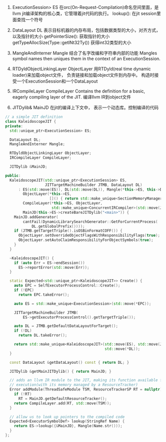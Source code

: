 1. ExecutionSession> ES
在orc(On-Request-Compilation)命名空间里面，是llvm jit编译架构的核心类，它管理着jit代码的执行。 
lookup(): 在jit session里面查找一个符号

2. DataLayout DL
表示目标机器的内存布局，包括数据类型的大小，对齐方式，以及指针的大小
getPointerSize(): 获取指针的大小
getTypeAllocSize(Type::getINt32Ty()) 获得int32类型的大小

3. MangleAndInterner Mangle 结合了名字改编和字符串内部的功能
 Mangles symbol names then uniques them in the context of an ExecutionSession.
 
4. RTDyldObjectLinkingLayer ObjectLayer
用RTDyld(real time dynamic loader)来加载object文件， 负责链接和加载object文件到内存中。
构造时接受一个ExecutionSession和一个DataLayout
5. IRCompileLayer CompileLayer 
Contains the definition for a basic, eagerly compiling layer of the JIT.
编译llvm IR到object文件

6. JITDylib& MainJD
   在jit的编译上下文中， 表示一个动态库。控制编译的代码
   
```c++
// a simple JIT definition
class KaleidoscopeJIT {
private:
  std::unique_ptr<ExecutionSession> ES;

  DataLayout DL;
  MangleAndInterner Mangle;

  RTDyldObjectLinkingLayer ObjectLayer;
  IRCompileLayer CompileLayer;

  JITDylib &MainJD;

public:
  KaleidoscopeJIT(std::unique_ptr<ExecutionSession> ES,
                  JITTargetMachineBuilder JTMB, DataLayout DL)
      : ES(std::move(ES)), DL(std::move(DL)), Mangle(*this->ES, this->DL),
        ObjectLayer(*this->ES,
                    []() { return std::make_unique<SectionMemoryManager>(); }),
        CompileLayer(*this->ES, ObjectLayer,
                     std::make_unique<ConcurrentIRCompiler>(std::move(JTMB))),
        MainJD(this->ES->createBareJITDylib("<main>")) {
    MainJD.addGenerator(
        cantFail(DynamicLibrarySearchGenerator::GetForCurrentProcess(
            DL.getGlobalPrefix())));
    if (JTMB.getTargetTriple().isOSBinFormatCOFF()) {
      ObjectLayer.setOverrideObjectFlagsWithResponsibilityFlags(true);
      ObjectLayer.setAutoClaimResponsibilityForObjectSymbols(true);
    }
  }

  ~KaleidoscopeJIT() {
    if (auto Err = ES->endSession())
      ES->reportError(std::move(Err));
  }

  static Expected<std::unique_ptr<KaleidoscopeJIT>> Create() {
    auto EPC = SelfExecutorProcessControl::Create();
    if (!EPC)
      return EPC.takeError();

    auto ES = std::make_unique<ExecutionSession>(std::move(*EPC));

    JITTargetMachineBuilder JTMB(
        ES->getExecutorProcessControl().getTargetTriple());

    auto DL = JTMB.getDefaultDataLayoutForTarget();
    if (!DL)
      return DL.takeError();

    return std::make_unique<KaleidoscopeJIT>(std::move(ES), std::move(JTMB),
                                             std::move(*DL));
  }

  const DataLayout &getDataLayout() const { return DL; }

  JITDylib &getMainJITDylib() { return MainJD; }

  // adds an llvm IR module to the JIT, making its function available for
  // execution(with its memory managed by a ResourceTracker)
  Error addModule(ThreadSafeModule TSM, ResourceTrackerSP RT = nullptr) {
    if (!RT)
      RT = MainJD.getDefaultResourceTracker();
    return CompileLayer.add(RT, std::move(TSM));
  }

  // allow us to look up pointers to the compiled code
  Expected<ExecutorSymbolDef> lookup(StringRef Name) {
    return ES->lookup({&MainJD}, Mangle(Name.str()));
  }
};
```